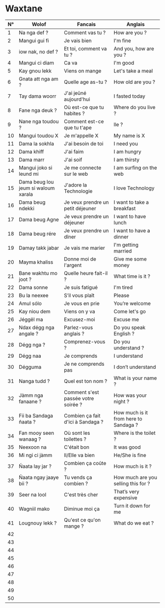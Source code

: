 # Waxtane

| N° | Wolof                               | Fancais                             | Anglais                               |
| -- | ----------------------------------- | ----------------------------------- | ------------------------------------- |
| 1  | Na nga def ?                        | Comment vas tu ?                    | How are you ?                         |
| 2  | Mangui gui fi                       | Je vais bien                        | I&#039;m fine                              |
| 3  | iow nak, no def ?                   | Et toi, comment va tu ?             | And you, how are you ?                |
| 4  | Mangui ci diam                      | Ca va                               | I&#039;m good                              |
| 5  | Kay gnou lekk                       | Viens on mange                      | Let&#039;s take a meal                     |
| 6  | Gnata att nga am ?                  | Quelle age as-tu ?                  | How old are you ?                     |
| 7  | Tay dama woorr                      | J&#039;ai jeûné aujourd&#039;hui              | I fasted today                        |
| 8  | Fane nga deuk ?                     | Où est-ce que tu habites ?          | Where do you live ?                   |
| 9  | Nane nga toudou ?                   | Comment est-ce que tu t&#039;ape         | lle ? | What&#039;s your name ?            |
| 10 | Mangui toudou X                     | Je m&#039;appelle X                      | My name is X                          |
| 11 | Dama la sokhla                      | J&#039;ai besoin de toi                  | I need you                            |
| 12 | Dama khiff                          | J&#039;ai faim                           | I am hungry                           |
| 13 | Dama marr                           | J&#039;ai soif                           | I am thirsty                          |
| 14 | Mangui joko si leund mi             | Je me connecte sur le web           | I am surfing on the web               |
| 15 | Dama beug lou jeum si waloum xarala | J&#039;adore la Technologie              | I love Technology                     |
| 16 | Dama beug ndekki                    | Je veux prendre un petit déjeuner   | I want to take a breakfast            |
| 17 | Dama beug Agne                      | Je veux prendre un déjeuner         | I want to have lunch                  |
| 18 | Dama beug rére                      | Je veux prendre un dîner            | I want to have a dinner               |
| 19 | Damay takk jabar                    | Je vais me marier                   | I&#039;m getting married                   |
| 20 | Mayma khaliss                       | Donne moi de l&#039;argent               | Give me some money                    |
| 21 | Bane wakhtu mo joot ?               | Quelle heure fait-il ?              | What time is it ?                     |
| 22 | Dama sonne                          | Je suis fatigué                     | I&#039;m tired                             |
| 23 | Bu la neexee                        | S’il vous plaît                     | Please                                |
| 24 | Amul sólo                           | Je vous en prie                     | You’re welcome                        |
| 25 | Kay niou dem                        | Viens on y va                       | Come let&#039;s go                         |
| 26 | Jéggël ma                           | Excusez-moi                         | Excuse me                             |
| 27 | Ndax dégg nga angale ?              | Parlez-vous anglais ?               | Do you speak English ?                |
| 28 | Dégg nga ?                          | Comprenez-vous ?                    | Do you understand ?                   |
| 29 | Dégg naa                            | Je comprends                        | I understand                          |
| 30 | Dégguma                             | Je ne comprends pas                 | I don’t understand                    |
| 31 | Nanga tudd ?                        | Quel est ton nom ?                  | What is your name ?                   |
| 32 | Jàmm nga fanaane ?                  | Comment s&#039;est passée votre soirée ? | How was your night ?                  |
| 33 | Fii ba Sandaga ñaata ?              | Combien ça fait d&#039;ici à Sandaga ?   | How much is it from here to Sandaga ? |
| 34 | Fan mooy seen wanaag ?              | Où sont les toilettes ?             | Where is the toilet ?                 |
| 35 | Neexoon na                          | C&#039;était bon                         | It was good                           |
| 36 | Mi ngi ci jàmm                      | Il/Elle va bien                     | He/She is fine                        |
| 37 | Ñaata lay jar ?                     | Combien ça coûte ?                  | How much is it ?                      |
| 38 | Ñaata ngay jaaye bii ?              | Tu vends ça combien ?               | How much are you selling this for ?   |
| 39 | Seer na lool                        | C&#039;est très cher                     | That’s very expensive                 |
| 40 | Wagniil mako                        | Diminue moi ça                      | Turn it down for me                   |
| 41 | Lougnouy lekk ?                     |  Qu&#039;est ce qu&#039;on mange ?            |  What do we eat ?                     |
| 42 |                                     |                                     |
| 43 |                                     |                                     |
| 44 |                                     |                                     |
| 45 |                                     |                                     |
| 46 |                                     |                                     |
| 47 |                                     |                                     |
| 48 |                                     |                                     |
| 49 |                                     |                                     |
| 50 |                                     |                                     |
